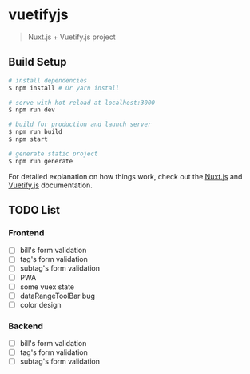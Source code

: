 # vuetifyjs

> Nuxt.js + Vuetify.js project

## Build Setup

``` bash
# install dependencies
$ npm install # Or yarn install

# serve with hot reload at localhost:3000
$ npm run dev

# build for production and launch server
$ npm run build
$ npm start

# generate static project
$ npm run generate
```

For detailed explanation on how things work, check out the [Nuxt.js](https://github.com/nuxt/nuxt.js) and [Vuetify.js](https://vuetifyjs.com/) documentation.

## TODO List
### Frontend
- [ ] bill's form validation
- [ ] tag's form validation
- [ ] subtag's form validation
- [ ] PWA
- [ ] some vuex state
- [ ] dataRangeToolBar bug
- [ ] color design
### Backend
- [ ] bill's form validation
- [ ] tag's form validation
- [ ] subtag's form validation